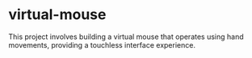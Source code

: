 # virtual-mouse
This project involves building a virtual mouse that operates using hand movements, providing a touchless interface experience.
